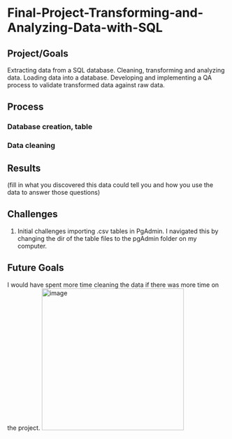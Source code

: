 # Final-Project-Transforming-and-Analyzing-Data-with-SQL

## Project/Goals
Extracting data from a SQL database.
Cleaning, transforming and analyzing data.
Loading data into a database.
Developing and implementing a QA process to validate transformed data against raw data.

## Process
### Database creation, table 
### Data cleaning

## Results
(fill in what you discovered this data could tell you and how you use the data to answer those questions)

## Challenges 
1. Initial challenges importing .csv tables in PgAdmin. I navigated this by changing the dir of the table files to the pgAdmin folder on my computer.

## Future Goals
I would have spent more time cleaning the data if there was more time on the project.
<img width="325" alt="image" src="https://github.com/oyebolakolapo/LHL_Project_One_Kolapo/assets/40770957/61ecb4ce-f491-4b38-a1ee-4e40132ebd4b">

